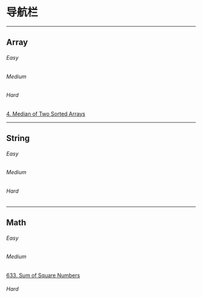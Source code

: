 # 导航栏

---

## Array
###### Easy

###### Medium

###### Hard
[4. Median of Two Sorted Arrays](https://github.com/Kexin-Tang/CS_Notes/blob/main/LeetCode/4.%20Median%20of%20Two%20Sorted%20Arrays.md)

---

## String

###### Easy

###### Medium

###### Hard

---

## Math

###### Easy

###### Medium
[633. Sum of Square Numbers](https://github.com/Kexin-Tang/CS_Notes/blob/main/LeetCode/633.%20Sum%20of%20Square%20Numbers.md)

###### Hard
